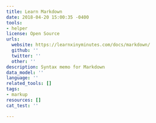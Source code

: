 ```yaml
---
title: Learn Markdown
date: 2018-04-20 15:00:35 -0400
tools:
- helper
license: Open Source
urls:
  website: https://learnxinyminutes.com/docs/markdown/
  github: ''
  twitter: ''
  other: ''
description: Syntax memo for Markdown
data_model: ''
language: ''
related_tools: []
tags:
- markup
resources: []
cat_test: ''

---
```

